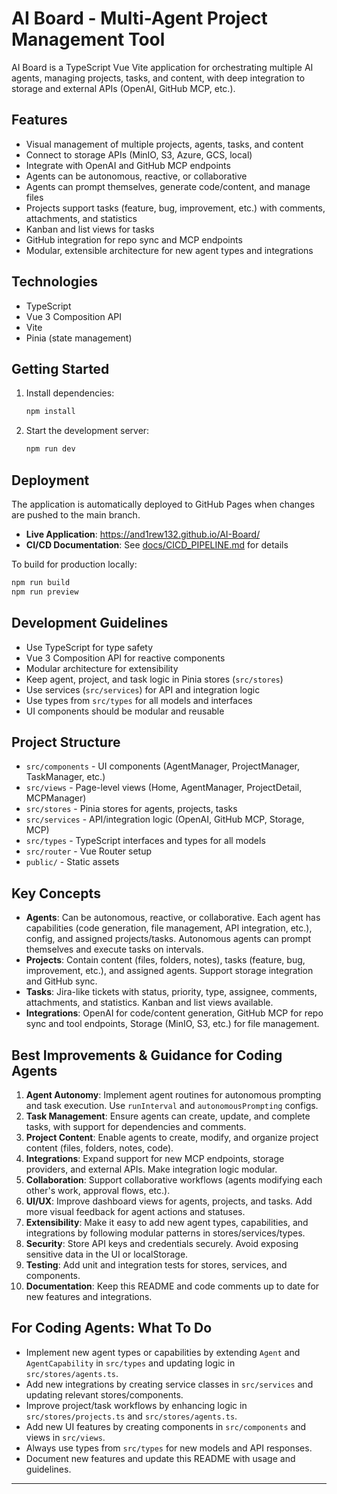 # AI Board - Multi-Agent Project Management Tool

AI Board is a TypeScript Vue Vite application for orchestrating multiple AI agents, managing projects, tasks, and content, with deep integration to storage and external APIs (OpenAI, GitHub MCP, etc.).

## Features

- Visual management of multiple projects, agents, tasks, and content
- Connect to storage APIs (MinIO, S3, Azure, GCS, local)
- Integrate with OpenAI and GitHub MCP endpoints
- Agents can be autonomous, reactive, or collaborative
- Agents can prompt themselves, generate code/content, and manage files
- Projects support tasks (feature, bug, improvement, etc.) with comments, attachments, and statistics
- Kanban and list views for tasks
- GitHub integration for repo sync and MCP endpoints
- Modular, extensible architecture for new agent types and integrations

## Technologies

- TypeScript
- Vue 3 Composition API
- Vite
- Pinia (state management)

## Getting Started

1. Install dependencies:
    ```sh
    npm install
    ```
2. Start the development server:
    ```sh
    npm run dev
    ```

## Deployment

The application is automatically deployed to GitHub Pages when changes are pushed to the main branch. 

- **Live Application**: https://and1rew132.github.io/AI-Board/
- **CI/CD Documentation**: See [docs/CICD_PIPELINE.md](docs/CICD_PIPELINE.md) for details

To build for production locally:
```sh
npm run build
npm run preview
```

## Development Guidelines

- Use TypeScript for type safety
- Vue 3 Composition API for reactive components
- Modular architecture for extensibility
- Keep agent, project, and task logic in Pinia stores (`src/stores`)
- Use services (`src/services`) for API and integration logic
- Use types from `src/types` for all models and interfaces
- UI components should be modular and reusable

## Project Structure

- `src/components` - UI components (AgentManager, ProjectManager, TaskManager, etc.)
- `src/views` - Page-level views (Home, AgentManager, ProjectDetail, MCPManager)
- `src/stores` - Pinia stores for agents, projects, tasks
- `src/services` - API/integration logic (OpenAI, GitHub MCP, Storage, MCP)
- `src/types` - TypeScript interfaces and types for all models
- `src/router` - Vue Router setup
- `public/` - Static assets

## Key Concepts

- **Agents**: Can be autonomous, reactive, or collaborative. Each agent has capabilities (code generation, file management, API integration, etc.), config, and assigned projects/tasks. Autonomous agents can prompt themselves and execute tasks on intervals.
- **Projects**: Contain content (files, folders, notes), tasks (feature, bug, improvement, etc.), and assigned agents. Support storage integration and GitHub sync.
- **Tasks**: Jira-like tickets with status, priority, type, assignee, comments, attachments, and statistics. Kanban and list views available.
- **Integrations**: OpenAI for code/content generation, GitHub MCP for repo sync and tool endpoints, Storage (MinIO, S3, etc.) for file management.

## Best Improvements & Guidance for Coding Agents

1. **Agent Autonomy**: Implement agent routines for autonomous prompting and task execution. Use `runInterval` and `autonomousPrompting` configs.
2. **Task Management**: Ensure agents can create, update, and complete tasks, with support for dependencies and comments.
3. **Project Content**: Enable agents to create, modify, and organize project content (files, folders, notes, code).
4. **Integrations**: Expand support for new MCP endpoints, storage providers, and external APIs. Make integration logic modular.
5. **Collaboration**: Support collaborative workflows (agents modifying each other's work, approval flows, etc.).
6. **UI/UX**: Improve dashboard views for agents, projects, and tasks. Add more visual feedback for agent actions and statuses.
7. **Extensibility**: Make it easy to add new agent types, capabilities, and integrations by following modular patterns in stores/services/types.
8. **Security**: Store API keys and credentials securely. Avoid exposing sensitive data in the UI or localStorage.
9. **Testing**: Add unit and integration tests for stores, services, and components.
10. **Documentation**: Keep this README and code comments up to date for new features and integrations.

## For Coding Agents: What To Do

- Implement new agent types or capabilities by extending `Agent` and `AgentCapability` in `src/types` and updating logic in `src/stores/agents.ts`.
- Add new integrations by creating service classes in `src/services` and updating relevant stores/components.
- Improve project/task workflows by enhancing logic in `src/stores/projects.ts` and `src/stores/agents.ts`.
- Add new UI features by creating components in `src/components` and views in `src/views`.
- Always use types from `src/types` for new models and API responses.
- Document new features and update this README with usage and guidelines.

---

